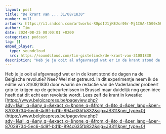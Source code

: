 ```yaml
---
layout: post
title: "De krant van ... 31/08/1830"
number: null
artwork: https://i1.sndcdn.com/artworks-R0pdIJ1jKEJsr06r-Mj1IGA-t500x500.jpg
author: Tim
date: 2024-08-25 08:00:01 +0200
categories: podcast
tag: []
embed_player:
  type: soundcloud
  src: https://soundcloud.com/tim-gistelinck/de-krant-van-31081830
description: "Heb je je ooit al afgevraagd wat er in de krant stond de dagen na de Belgische revolutie? Nee? Wel niet getreurd."
---
```

Heb je je ooit al afgevraagd wat er in de krant stond de dagen na de Belgische revolutie? Nee? Wel niet getreurd. In dit experimentje neem ik de editie van 31/08/1830 door waarin de redactie van de Vaderlander probeert grip te krijgen op de gebeurtenissen in Brussel maar duidelijk nog geen idee heeft dat dit echt een revolutie wordt. 
Lees zelf de krant in kwestie: [https://www.belgicapress.be/pageview.php?adv=1&all_q=&any_q=&exact_q=&none_q=&from_d=&to_d=&per_lang=&per=87039734-5ec6-4d9f-bd1b-894c635fb832&sig=JB311&per_type=0](https://www.belgicapress.be/pageview.php?adv=1&all_q=&any_q=&exact_q=&none_q=&from_d=&to_d=&per_lang=&per=87039734-5ec6-4d9f-bd1b-894c635fb832&sig=JB311&per_type=0)